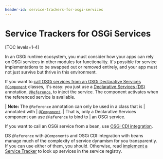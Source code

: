 ```yaml
---
header-id: service-trackers-for-osgi-services
---
```


# Service Trackers for OSGi Services

[TOC levels=1-4]

In an OSGi runtime ecosystem, you must consider how your apps can rely
on OSGi services in other modules for functionality. It's possible for service
implementations to be swapped out or removed entirely, and your app must not
just survive but thrive in this environment. 

If you want to [call OSGi services from an OSGi Declarative Services
`@Component`](/docs/7-2/frameworks/-/knowledge_base/f/declarative-services)
classes, it's easy: you just use a [Declarative Services
(DS)](https://osgi.org/specification/osgi.cmpn/7.0.0/service.component.html)
annotation,
[`@Reference`](ttps://osgi.org/javadoc/r6/residential/org/osgi/service/component/annotations/Reference.html),
to inject the service. The component activates when the referenced service is
available. 

| **Note:** The `@Reference` annotation can only be used in a class that is
| annotated with
| [`@Component`](https://osgi.org/javadoc/r6/residential/org/osgi/service/component/annotations/Component.html).
| That is, only a Declarative Services component can use `@Reference` to bind to
| an OSGi service.

If you want to call an OSGi service from a bean, use [OSGi CDI
integration](/docs/7-2/frameworks/-/knowledge_base/f/using-osgi-services-in-a-bean). 

DS `@Reference` with `@Component`s and OSGi CDI integration with beans manage
much of the complexity of service dynamism for you transparently. If you can use
either of them, you should. Otherwise, read [implement a Service
Tracker](/docs/7-2/frameworks/-/knowledge_base/f/using-a-service-tracker) to
look up services in the service registry. 
